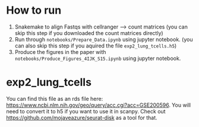 # How to run
1. Snakemake to align Fastqs with cellranger --> count matrices (you can skip this step if you downloaded the count matrices directly)
2. Run through `notebooks/Prepare_Data.ipynb` using jupyter notebook. (you can also skip this step if you aquired the file `exp2_lung_tcells.h5`)
3. Produce the figures in the paper with `notebooks/Produce_Figures_4IJK_S15.ipynb` using jupyter notebook.

# exp2_lung_tcells
You can find this file as an rds file here: https://www.ncbi.nlm.nih.gov/geo/query/acc.cgi?acc=GSE200596.
You will need to convert it to h5 if you want to use it in scanpy. Check out https://github.com/mojaveazure/seurat-disk as a tool for that.
